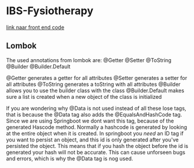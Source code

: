 # IBS-Fysiotherapy

[link naar front end code](https://github.com/hu-project334/project334/tree/main)

## Lombok
The used annotations from lombok are:
@Getter
@Setter
@ToString
@Builder
@Builder.Default

@Getter generates a getter for all attributes
@Setter generates a setter for all attributes
@ToString generates a toString with all attributes
@Builder allows you to use the builder class with the class
@Builder.Default makes sure a list is created when a new object of the class is initialized

If you are wondering why @Data is not used instead of all these lose tags, that is because the @Data tag also adds the @EqualsAndHashCode tag.
Since we are using Springboot we dont want this tag, because of the generated Hascode method. Normally a hashcode is generated by looking at the entire object when it is created.
In springboot you *need* an ID tag if you want to persist an object, and this id is only generated after you've persisted the object. This means that if you hash the object before the id is generated your hash will not be accurate.
This can cause unforseen bugs and errors, which is why the @Data tag is nog used.